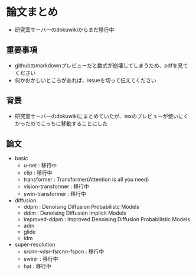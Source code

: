 # 論文まとめ
- 研究室サーバーのdokuwikiからまだ移行中

## 重要事項
- githubのmarkdownプレビューだと数式が崩壊してしまうため、pdfを見てください
- 何かおかしいところがあれば、issueを切って伝えてください

## 背景
- 研究室サーバーのdokuwikiにまとめていたが、texのプレビューが使いにくかったのでこっちに移動することにした

## 論文
- basic
    - u-net : 移行中
    - clip : 移行中
    - transformer : Transformer(Attention is all you need)
    - vision-transformer : 移行中
    - swin-transformer : 移行中
- diffusion
    - ddpm : Denoising Diffusion Probabilistc Models
    - ddim : Denoising Diffusion Implicit Models
    - improved-ddpm : Improved Denoising Diffusion Probabilistic Models
    - adm
    - glide
    - ldm
- super-resolution
    - srcnn-vdsr-fsrcnn-fspcn : 移行中
    - swinir : 移行中
    - hat : 移行中